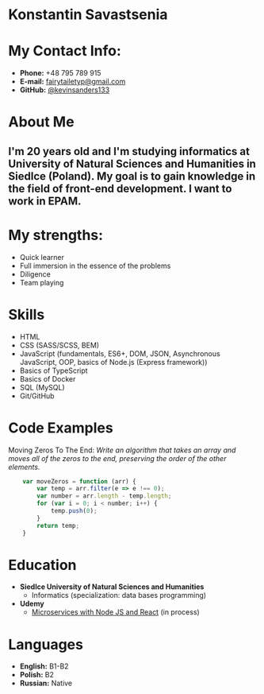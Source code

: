 # Konstantin Savastsenia
# My Contact Info:
* **Phone:** +48 795 789 915
* **E-mail:** [fairytailetyp@gmail.com](fairytailetyp@gmail.com)
* **GitHub:** [@kevinsanders133](https://github.com/kevinsanders133)
# About Me
## I'm 20 years old and I'm studying informatics at University of Natural Sciences and Humanities in Siedlce (Poland). My goal is to gain knowledge in the field of front-end development. I want to work in EPAM.
# **My strengths:**
* Quick learner
* Full immersion in the essence of the problems
* Diligence
* Team playing
# Skills
* HTML
* CSS (SASS/SCSS, BEM)
* JavaScript (fundamentals, ES6+, DOM, JSON, Asynchronous JavaScript, OOP, basics of Node.js (Express framework))
* Basics of TypeScript
* Basics of Docker
* SQL (MySQL)
* Git/GitHub
# Code Examples
Moving Zeros To The End: *Write an algorithm that takes an array and moves all of the zeros to the end, preserving the order of the other elements.*
```javascript 
    var moveZeros = function (arr) {
        var temp = arr.filter(e => e !== 0);
        var number = arr.length - temp.length;
        for (var i = 0; i < number; i++) {
            temp.push(0);
        }
        return temp;
    }
```
# Education
* **Siedlce University of Natural Sciences and Humanities**
    * Informatics (specialization: data bases programming)
* **Udemy**
    * [Microservices with Node JS and React](https://www.udemy.com/course/microservices-with-node-js-and-react/) (in process)
# Languages
* **English:** B1-B2
* **Polish:** B2
* **Russian:** Native
